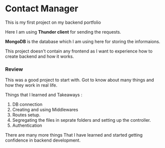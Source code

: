 # Contact Manager
This is my first project on my backend portfolio

Here I am using **Thunder client** for sending the requests.

**MongoDB** is the database which I am using here for storing the informaions.

This project doesn't contain any frontend as I want to experience how to create backend and how it works.


### Review
This was a good project to start with. Got to know about many things and how they work in real life.

Things that I learned and Takeaways :
1. DB connection
1. Creating and using Middlewares
1. Routes setup.
1. Segregating the files in seprate folders and setting up the controller.
1. Authentication

There are many more things That I have learned and started getting confidence in backend development.

<!-- Reference -> https://www.youtube.com/watch?v=H9M02of22z4 -->